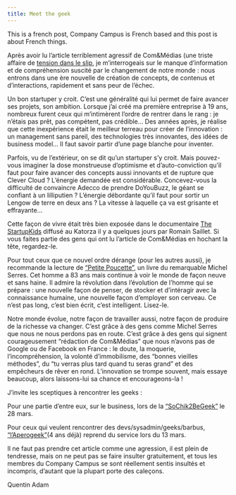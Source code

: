 ```yaml
---
title: Meet the geek
---
```


This is a french post, Company Campus is French based and this post is about French things.

Après avoir lu l’article terriblement agressif de Com&Médias (une triste affaire de [tension dans le slip](http://www.cometmedias.com/region-ouest/et-toi-le-geek-detends-toi-du-slip), je m’interrogeais sur le manque d’information et de compréhension suscité par le changement de notre monde : nous entrons dans une ère nouvelle de création de concepts, de contenus et d’interactions, rapidement et sans peur de l’échec.

Un bon startuper y croit. C’est une généralité qui lui permet de faire avancer ses projets, son ambition. Lorsque j’ai créé ma première entreprise à 19 ans, nombreux furent ceux qui m’intimèrent l’ordre de rentrer dans le rang : je n’étais pas prêt, pas compétent, pas crédible… Des années après, je réalise que cette inexpérience était le meilleur terreau pour créer de l’innovation : un management sans pareil, des technologies très innovantes, des idées de business model… Il faut savoir partir d’une page blanche pour inventer.

Parfois, vu de l’extérieur, on se dit qu’un startuper s’y croit. Mais pouvez-vous imaginer la dose monstrueuse d’optimisme et d’auto-conviction qu’il faut pour faire avancer des concepts aussi innovants et de rupture que Clever Cloud ? L’énergie demandée est considérable. Concevez-vous la difficulté de convaincre Adecco de prendre DoYouBuzz, le géant se confiant à un lilliputien ? L’énergie débordante qu’il faut pour sortir un Lengow de terre en deux ans ? La vitesse à laquelle ça va est grisante et effrayante…

Cette façon de vivre était très bien exposée dans le documentaire [The StartupKids](http://thestartupkids.com/) diffusé au Katorza il y a quelques jours par Romain Saillet. Si vous faites partie des gens qui ont lu l’article de Com&Médias en hochant la tête, regardez-le.

Pour tout ceux que ce nouvel ordre dérange (pour les autres aussi), je recommande la lecture de [“Petite Poucette”](http://www.amazon.fr/Petite-poucette-Michel-Serres/dp/274650605X), un livre du remarquable Michel Serres. Cet homme a 83 ans mais continue à voir le monde de façon neuve et sans haine. Il admire la révolution dans l’évolution de l’homme qui se prépare : une nouvelle façon de penser, de stocker et d’intéragir avec la connaissance humaine, une nouvelle façon d’employer son cerveau. Ce n’est pas long, c’est bien écrit, c’est intelligent. Lisez-le.

Notre monde évolue, notre façon de travailler aussi, notre façon de produire de la richesse va changer. C’est grâce à des gens comme Michel Serres que nous ne nous perdons pas en route. C’est grâce à des gens qui signent courageusement “rédaction de Com&Médias” que nous n’avons pas de Google ou de Facebook en France : le doute, la moquerie, l’incompréhension, la volonté d’immobilisme, des “bonnes vieilles méthodes”, du “tu verras plus tard quand tu seras grand” et des empêcheurs de rêver en rond. L’innovation se trompe souvent, mais essaye beaucoup, alors laissons-lui sa chance et encourageons-la !

J’invite les sceptiques à rencontrer les geeks :

Pour une partie d’entre eux, sur le business, lors de la [“SoChik2BeGeek”](http://eh-toi-le-slip.sochik2begeek.com/) le 28 mars. 

Pour ceux qui veulent rencontrer des devs/sysadmin/geeks/barbus, [“l’Aperogeek”](http://www.aperogeek.org/)(4 ans déjà) reprend du service lors du 13 mars.

Il ne faut pas prendre cet article comme une agression, il est plein de tendresse, mais on ne peut pas se faire insulter gratuitement, et tous les membres du Company Campus se sont réellement sentis insultés et incompris, d’autant que la plupart porte des caleçons.

Quentin Adam

